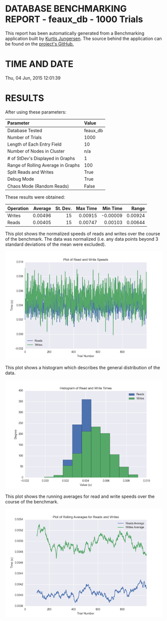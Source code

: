 DATABASE BENCHMARKING REPORT - feaux_db - 1000 Trials
=========================================

This report has been automatically generated from a Benchmarking application
built by [Kurtis Jungersen](http://kmjungersen.com).  The source behind the application can be found on the [project's GitHub.](https://github.com/kmjungersen/DB-Benchmarking)

TIME AND DATE
=============

Thu, 04 Jun, 2015 12:01:39


RESULTS
=======

After using these parameters:

| Parameter                          | Value    |
|:-----------------------------------|:---------|
| Database Tested                    | feaux_db |
| Number of Trials                   | 1000     |
| Length of Each Entry Field         | 10       |
| Number of Nodes in Cluster         | n/a      |
| # of StDev's Displayed in Graphs   | 1        |
| Range of Rolling Average in Graphs | 100      |
| Split Reads and Writes             | True     |
| Debug Mode                         | True     |
| Chaos Mode (Random Reads)          | False    |

These results were obtained:

| Operation   |   Average |   St. Dev. |   Max Time |   Min Time |   Range |
|:------------|----------:|-----------:|-----------:|-----------:|--------:|
| Writes      |   0.00496 |         15 |    0.00915 |   -0.00009 | 0.00924 |
| Reads       |   0.00405 |         15 |    0.00747 |    0.00103 | 0.00644 |

This plot shows the normalized speeds of reads and writes over the course of the benchmark.  The data was normalized (i.e. any data points beyond 3 standard deviations of the mean were excluded).

![Alt text](images/feaux_db-Jun04-2015-12:01:39-rw.png "rw")

This plot shows a histogram which describes the general distribution of the data.

![Alt text](images/feaux_db-Jun04-2015-12:01:39-stats.png "stats")

This plot shows the running averages for read and write speeds over the course of the benchmark.

![Alt text](images/feaux_db-Jun04-2015-12:01:39-running_averages.png "running_averages")